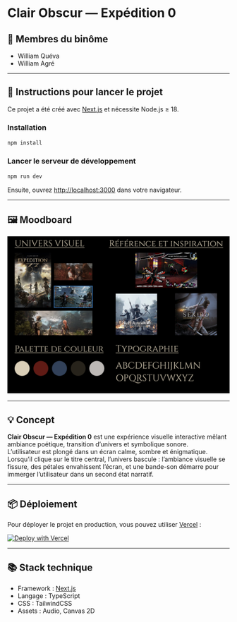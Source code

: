 # Clair Obscur — Expédition 0

## 👥 Membres du binôme

-   William Quéva
-   William Agré

---

## 🚀 Instructions pour lancer le projet

Ce projet a été créé avec [Next.js](https://nextjs.org) et nécessite Node.js ≥ 18.

### Installation

```bash
npm install
```

### Lancer le serveur de développement

```bash
npm run dev
```

Ensuite, ouvrez [http://localhost:3000](http://localhost:3000) dans votre navigateur.

---

## 🖼 Moodboard

![Moodboard](public/moodboard.jpg)

---

## 💡 Concept

**Clair Obscur — Expédition 0** est une expérience visuelle interactive mêlant ambiance poétique, transition d’univers et symbolique sonore.  
L’utilisateur est plongé dans un écran calme, sombre et énigmatique. Lorsqu’il clique sur le titre central, l’univers bascule : l’ambiance visuelle se fissure, des pétales envahissent l’écran, et une bande-son démarre pour immerger l’utilisateur dans un second état narratif.

---

## 📦 Déploiement

Pour déployer le projet en production, vous pouvez utiliser [Vercel](https://vercel.com) :

[![Deploy with Vercel](https://vercel.com/button)](https://vercel.com/new)

---

## 📚 Stack technique

-   Framework : [Next.js](https://nextjs.org)
-   Langage : TypeScript
-   CSS : TailwindCSS
-   Assets : Audio, Canvas 2D
